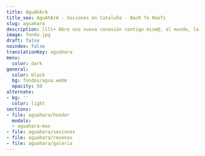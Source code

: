 ```yaml
---
title: AguAhArA
title_seo: AguAhArA - Sesiones en Cataluña - BacK To RooTs
slug: aguahara
description: llll➤ Abre una nueva conexión contigo mism@, el mundo, la belleza, la tranquilidad y la paz. ✅ Menos racional, más sensorial, menos controlado, más fluido.
image: fondo.jpg
draft: false
noindex: false
translationKey: aguahara
menu:
  color: dark
general:
  color: black
  bg: fondos/agua.webm
  opacity: 50
alternate:
- bg: ''
  color: light
sections:
- file: aguahara/header
  modals:
  - aguahara-mas
- file: aguahara/sesiones
- file: aguahara/resenas
- file: aguahara/galeria
---
```

